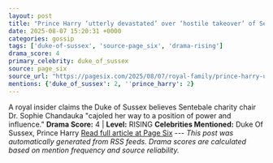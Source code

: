 ```yaml
---
layout: post
title: "Prince Harry ‘utterly devastated’ over ‘hostile takeover’ of Sentebale charity he co-founded"
date: 2025-08-07 15:20:31 +0000
categories: gossip
tags: ['duke-of-sussex', 'source-page_six', 'drama-rising']
drama_score: 4
primary_celebrity: duke_of_sussex
source: page_six
source_url: "https://pagesix.com/2025/08/07/royal-family/prince-harry-utterly-devastated-over-hostile-takeover-of-sentebale-charity-he-co-founded/"
mentions: {'duke_of_sussex': 2, ''prince_harry': 2}
---
```


A royal insider claims the Duke of Sussex believes Sentebale charity chair Dr. Sophie Chandauka "cajoled her way to a position of power and influence." **Drama Score:** 4 | **Level:** RISING **Celebrities Mentioned:** Duke Of Sussex, Prince Harry [Read full article at Page Six](https://pagesix.com/2025/08/07/royal-family/prince-harry-utterly-devastated-over-hostile-takeover-of-sentebale-charity-he-co-founded/) --- *This post was automatically generated from RSS feeds. Drama scores are calculated based on mention frequency and source reliability.*